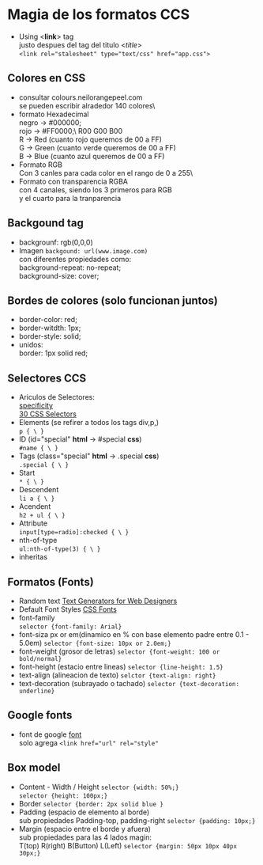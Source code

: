 # Magia de los formatos CCS
* Using <__link__> tag\
justo despues del tag del titulo <_title_> \
`<link rel="stalesheet" type="text/css" href="app.css">` 
    
 ## Colores en CSS
 * consultar colours.neilorangepeel.com\
 se pueden escribir alradedor 140 colores\
 * formato Hexadecimal\
 negro -> #000000;\
 rojo -> #FF0000;\ 
       R00 G00 B00 \
 R -> Red (cuanto rojo queremos de 00 a FF)\
 G -> Green (cuanto verde queremos de 00 a FF)\
 B -> Blue (cuanto azul queremos de 00 a FF)    
 * Formato RGB\
 Con 3 canles para cada color en el rango de 0 a 255\
 * Formato con transparencia RGBA\
 con 4 canales, siendo los 3 primeros para RGB\
 y el cuarto para la tranparencia 
 
 ## Backgound tag
 * backgrounf: rgb(0,0,0)
 * Imagen `backgound: url(www.image.com)`\
 con diferentes propiedades como: \
 background-repeat: no-repeat; \
 background-size: cover;
 
 ## Bordes de colores (solo funcionan juntos)
 * border-color: red;
 * border-witdth: 1px;
 * border-style: solid;
 * unidos:\
 border: 1px solid red;
 
 ## Selectores CCS 
 * Ariculos de Selectores:\
  [specificity](https://specificity.keegan.st/)\
  [30 CSS Selectors](https://code.tutsplus.com/tutorials/the-30-css-selectors-you-must-memorize--net-16048)
 * Elements (se refirer a todos los tags div,p,)\
 `p { \ }`
 * ID (id="special" __html__ -> #special __css__)\
 `#name { \ }`
 * Tags (class="special" __html__ -> .special __css__)\
 `.special { \ }`
 * Start\
 `* { \ }`
 * Descendent\
 `li a { \ }`
 * Acendent\
 `h2 + ul { \ }`
 * Attribute\
 `input[type=radio]:checked { \ }`
 * nth-of-type\
 `ul:nth-of-type(3) { \ }`
 * inheritas
 
 ## Formatos (Fonts)
 * Random text [Text Generators for Web Designers](https://theultralinx.com/2013/08/10-hilarious-lorem-ipsum-generators-web-designers/)
 * Default Font Styles [CSS Fonts](https://www.cssfontstack.com/)
 * font-family\
 `selector {font-family: Arial}` 
 * font-siza px or em(dinamico en % con base elemento padre entre 0.1 - 5.0em)
 `selector {font-size: 10px or 2.0em;}`
 * font-weight (grosor de letras)
`selector {font-weight: 100 or bold/normal}`
 * font-height (estacio entre lineas)
`selector {line-height: 1.5}`
 * text-align (alineacion de texto)
`selctor {text-align: right}`
 * text-decoration (subrayado o tachado)
`selector {text-decoration: underline}`

## Google fonts
* font de google [font](https://fonts.google.com/)\
solo agrega
`<link href="url" rel="style"`

## Box model
* Content - Width / Height
`selector {width: 50%;}`\
`selector {height: 100px;}`
* Border
`selector {border: 2px solid blue }`
* Padding (espacio de elemento al borde)\
sub propiedades Padding-top, padding-right
`selector {padding: 10px;}`
* Margin (espacio entre el borde y afuera)\
sub propiedades para las 4 lados magin:\
 T(top) R(right) B(Button) L(Left)
`selector {margin: 50px 10px 40px 30px;}`